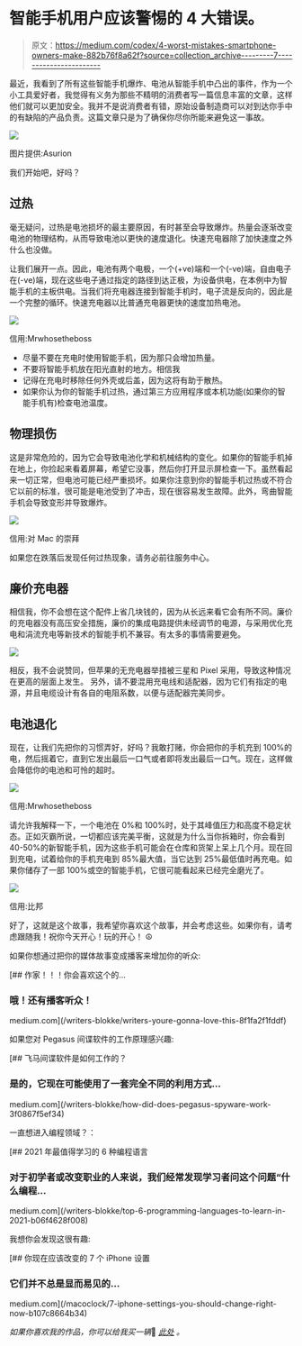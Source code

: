 # 智能手机用户应该警惕的 4 大错误。

> 原文：<https://medium.com/codex/4-worst-mistakes-smartphone-owners-make-882b76f8a62f?source=collection_archive---------7----------------------->

最近，我看到了所有这些智能手机爆炸、电池从智能手机中凸出的事件，作为一个小工具爱好者，我觉得有义务为那些不精明的消费者写一篇信息丰富的文章，这样他们就可以更加安全。我并不是说消费者有错，原始设备制造商可以对到达你手中的有缺陷的产品负责。这篇文章只是为了确保你尽你所能来避免这一事故。

![](img/7e478f226102a0973500d57346dc28ca.png)

图片提供:Asurion

我们开始吧，好吗？

## 过热

毫无疑问，过热是电池损坏的最主要原因，有时甚至会导致爆炸。热量会逐渐改变电池的物理结构，从而导致电池以更快的速度退化。快速充电器除了加快速度之外什么也没做。

让我们展开一点。因此，电池有两个电极，一个(+ve)端和一个(-ve)端，自由电子在(-ve)端，现在这些电子通过指定的路径到达正极，为设备供电，在本例中为智能手机的主板供电。当我们将充电器连接到智能手机时，电子流是反向的，因此是一个完整的循环。快速充电器以比普通充电器更快的速度加热电池。

![](img/01b2fa4b8bea0ec7147c8adf53924b81.png)

信用:Mrwhosetheboss

*   尽量不要在充电时使用智能手机，因为那只会增加热量。
*   不要将智能手机放在阳光直射的地方。相信我
*   记得在充电时移除任何外壳或后盖，因为这将有助于散热。
*   如果你认为你的智能手机过热，通过第三方应用程序或本机功能(如果你的智能手机有)检查电池温度。

## 物理损伤

这是非常危险的，因为它会导致电池化学和机械结构的变化。如果你的智能手机掉在地上，你捡起来看着屏幕，希望它没事，然后你打开显示屏检查一下。虽然看起来一切正常，但电池可能已经严重损坏。如果你注意到你的智能手机过热或不符合它以前的标准，很可能是电池受到了冲击，现在很容易发生故障。此外，弯曲智能手机会导致变形并导致爆炸。

![](img/7d75a8ab7437c21754bc9ba918fc7a5a.png)

信用:对 Mac 的崇拜

如果您在跌落后发现任何过热现象，请务必前往服务中心。

## 廉价充电器

相信我，你不会想在这个配件上省几块钱的，因为从长远来看它会有所不同。廉价的充电器没有高压安全措施，廉价的集成电路提供未经调节的电源，与采用优化充电和涓流充电等新技术的智能手机不兼容。有太多的事情需要避免。

![](img/c278ca8e26e1d6614be6aa21bc295e49.png)

相反，我不会说赞同，但苹果的无充电器举措被三星和 Pixel 采用，导致这种情况在更高的层面上发生。
另外，请不要混用充电线和适配器，因为它们有指定的电源，并且电缆设计有各自的电阻系数，以便与适配器完美同步。

## 电池退化

现在，让我们先把你的习惯弄好，好吗？我敢打赌，你会把你的手机充到 100%的电，然后摇着它，直到它发出最后一口气或者即将发出最后一口气。现在，这样做会降低你的电池和可怜的超时。

![](img/5b6fbd8fbb42d5fd343f4966bd437abc.png)

信用:Mrwhosetheboss

请允许我解释一下，一个电池在 0%和 100%时，处于其峰值压力和高度不稳定状态。正如灭霸所说，一切都应该完美平衡，这就是为什么当你拆箱时，你会看到 40-50%的新智能手机，因为这些手机可能会在仓库和货架上呆上几个月。现在回到充电，试着给你的手机充电到 85%最大值，当它达到 25%最低值时再充电。如果你储存了一部 100%或空的智能手机，它很可能看起来已经完全磨光了。

![](img/4cfbf6900c8a32f8ca5fc02de42b8aff.png)

信用:比邦

好了，这就是这个故事，我希望你喜欢这个故事，并会考虑这些。如果你有，请考虑跟随我！祝你今天开心！玩的开心！
☮

如果你想通过把你的媒体故事变成播客来增加你的听众:

[](/writers-blokke/writers-youre-gonna-love-this-8f1fa2f1fddf) [## 作家！！！你会喜欢这个的…

### 哦！还有播客听众！

medium.com](/writers-blokke/writers-youre-gonna-love-this-8f1fa2f1fddf) 

如果您对 Pegasus 间谍软件的工作原理感兴趣:

[](/writers-blokke/how-did-does-pegasus-spyware-work-3f0867f5ef34) [## 飞马间谍软件是如何工作的？

### 是的，它现在可能使用了一套完全不同的利用方式…

medium.com](/writers-blokke/how-did-does-pegasus-spyware-work-3f0867f5ef34) 

一直想进入编程领域？：

[](/writers-blokke/top-6-programming-languages-to-learn-in-2021-b06f4628f008) [## 2021 年最值得学习的 6 种编程语言

### 对于初学者或改变职业的人来说，我们经常发现学习者问这个问题“什么编程…

medium.com](/writers-blokke/top-6-programming-languages-to-learn-in-2021-b06f4628f008) 

我想你会发现这很有趣:

[](/macoclock/7-iphone-settings-you-should-change-right-now-b107c8664b34) [## 你现在应该改变的 7 个 iPhone 设置

### 它们并不总是显而易见的…

medium.com](/macoclock/7-iphone-settings-you-should-change-right-now-b107c8664b34) 

*如果你喜欢我的作品，你可以给我买一辆*🍩 [*此处*](https://www.buymeacoffee.com/BhaveshRawat) *。*